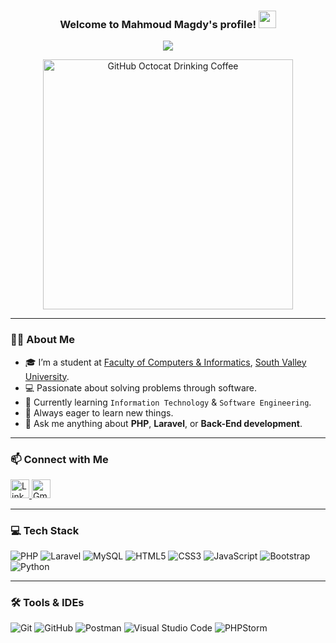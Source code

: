 
<h3 align="center">
  Welcome to Mahmoud Magdy's profile!
  <img src="https://media.giphy.com/media/hvRJCLFzcasrR4ia7z/giphy.gif" width="28">
</h3>

<p align="center">
  <a href="https://github.com/DenverCoder1/readme-typing-svg">
    <img src="https://readme-typing-svg.herokuapp.com?lines=Back-end%20Developer;Always%20learning%20new%20things&center=true&width=440&height=45&color=f75c7e&vCenter=true&size=22">
  </a>
</p>


<div align="center">
  <img src="https://raw.githubusercontent.com/engsahaly/engsahaly/main/code.gif" alt="GitHub Octocat Drinking Coffee" height="400">
</div>

---

### 👨‍🎓 About Me

- 🎓 I’m a student at [Faculty of Computers & Informatics](https://www.eelu.edu.eg/), [South Valley University](https://www.svu.edu.eg/ar/).
- 💻 Passionate about solving problems through software.
- 🔭 Currently learning `Information Technology` & `Software Engineering`.
- 🧠 Always eager to learn new things.
- 💬 Ask me anything about **PHP**, **Laravel**, or **Back-End development**.

---

### 📫 Connect with Me

<p align="left">
  <a href="https://www.linkedin.com/in/mahmoud-magdy-536b78231/" target="_blank">
    <img width="30" height="30" src="https://img.icons8.com/fluency/30/linkedin.png" alt="LinkedIn"/>
  </a>
  <a href="mailto:mahmoud30204050@gmail.com" target="_blank">
    <img width="30" height="30" src="https://img.icons8.com/color/30/gmail-new.png" alt="Gmail"/>
  </a>
</p>

---

### 💻 Tech Stack

![PHP](https://img.shields.io/badge/-PHP-05122A?style=flat&logo=php)
![Laravel](https://img.shields.io/badge/-Laravel-05122A?style=flat&logo=laravel&logoColor=FF2D20)
![MySQL](https://img.shields.io/badge/-MySQL-05122A?style=flat&logo=mysql)
![HTML5](https://img.shields.io/badge/-HTML5-05122A?style=flat&logo=html5&logoColor=E34F26)
![CSS3](https://img.shields.io/badge/-CSS3-05122A?style=flat&logo=css3&logoColor=1572B6)
![JavaScript](https://img.shields.io/badge/-JavaScript-05122A?style=flat&logo=javascript)
![Bootstrap](https://img.shields.io/badge/-Bootstrap-05122A?style=flat&logo=bootstrap&logoColor=7952B3)
![Python](https://img.shields.io/badge/-Python-05122A?style=flat&logo=python)

---

### 🛠 Tools & IDEs

![Git](https://img.shields.io/badge/-Git-05122A?style=flat&logo=git)
![GitHub](https://img.shields.io/badge/-GitHub-05122A?style=flat&logo=github)
![Postman](https://img.shields.io/badge/-Postman-05122A?style=flat&logo=postman)
![Visual Studio Code](https://img.shields.io/badge/-VS%20Code-05122A?style=flat&logo=visual-studio-code&logoColor=007ACC)
![PHPStorm](https://img.shields.io/badge/-PHPStorm-05122A?style=flat&logo=phpstorm)

